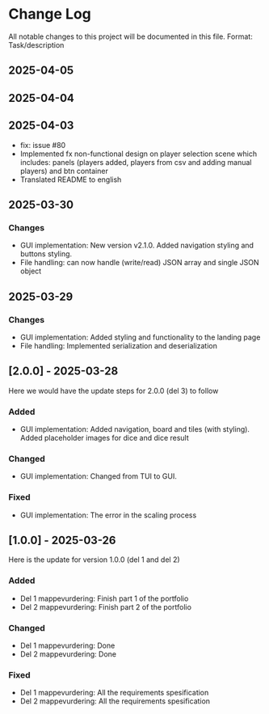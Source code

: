 # Change Log


All notable changes to this project will be documented in this file.
Format: Task/description


## 2025-04-05


## 2025-04-04


## 2025-04-03


- fix: issue #80
- Implemented fx non-functional design on player selection scene which includes: panels (players added, players from csv
  and adding manual players) and btn container
- Translated README to english


## 2025-03-30


### Changes


- GUI implementation: New version v2.1.0. Added navigation styling and buttons styling.
- File handling: can now handle (write/read) JSON array and single JSON object


## 2025-03-29


### Changes


- GUI implementation: Added styling and functionality to the landing page
- File handling: Implemented serialization and deserialization


## [2.0.0] - 2025-03-28


Here we would have the update steps for 2.0.0 (del 3) to follow


### Added


- GUI implementation: Added navigation, board and tiles (with styling). Added placeholder images for dice and dice
  result


### Changed


- GUI implementation: Changed from TUI to GUI.


### Fixed


- GUI implementation: The error in the scaling process


## [1.0.0] - 2025-03-26


Here is the update for version 1.0.0 (del 1 and del 2)


### Added


- Del 1 mappevurdering: Finish part 1 of the portfolio
- Del 2 mappevurdering: Finish part 2 of the portfolio


### Changed


- Del 1 mappevurdering: Done
- Del 2 mappevurdering: Done


### Fixed


- Del 1 mappevurdering: All the requirements spesification
- Del 2 mappevurdering: All the requirements spesification
